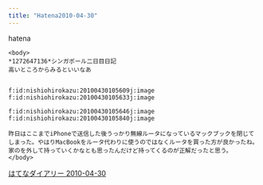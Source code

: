 ```yaml
---
title: "Hatena2010-04-30"
---
```


hatena

```
<body>
*1272647136*シンガポール二日目日記
高いところからみるといいなあ


f:id:nishiohirokazu:20100430105609j:image f:id:nishiohirokazu:20100430105633j:image

f:id:nishiohirokazu:20100430105646j:image f:id:nishiohirokazu:20100430105840j:image

昨日はここまでiPhoneで送信した後うっかり無線ルータになっているマックブックを閉じてしまった。やはりMacBookをルータ代わりに使うのではなくルータを買った方が良かったね。家のを外して持っていくかなとも思ったんだけど持ってくるのが正解だったと思う。
</body>
```


[はてなダイアリー 2010-04-30](https://nishiohirokazu.hatenadiary.org/archive/2010/04/30)